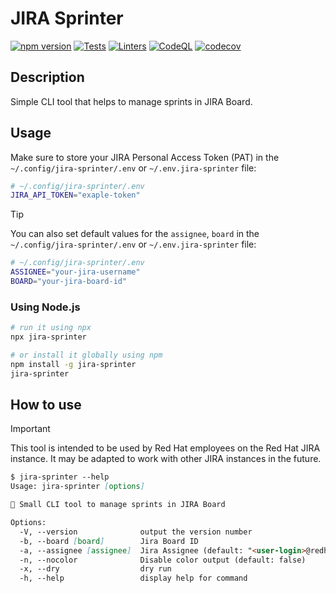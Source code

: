 # JIRA Sprinter

[![npm version][npm-status]][npm] [![Tests][test-status]][test] [![Linters][lint-status]][lint] [![CodeQL][codeql-status]][codeql] [![codecov][codecov-status]][codecov]

[npm]: https://www.npmjs.com/package/sprinter
[npm-status]: https://img.shields.io/npm/v/sprinter

[test]: https://github.com/redhat-plumbers-in-action/sprinter/actions/workflows/tests.yml
[test-status]: https://github.com/redhat-plumbers-in-action/sprinter/actions/workflows/tests.yml/badge.svg

[lint]: https://github.com/redhat-plumbers-in-action/sprinter/actions/workflows/lint.yml
[lint-status]: https://github.com/redhat-plumbers-in-action/sprinter/actions/workflows/lint.yml/badge.svg

[codeql]: https://github.com/redhat-plumbers-in-action/sprinter/actions/workflows/codeql-analysis.yml
[codeql-status]: https://github.com/redhat-plumbers-in-action/sprinter/actions/workflows/codeql-analysis.yml/badge.svg

[codecov]: https://codecov.io/gh/redhat-plumbers-in-action/sprinter
[codecov-status]: https://codecov.io/gh/redhat-plumbers-in-action/sprinter/graph/badge.svg?token=79yXVIeHyn

<!-- -->

## Description

Simple CLI tool that helps to manage sprints in JIRA Board.

## Usage

Make sure to store your JIRA Personal Access Token (PAT) in the `~/.config/jira-sprinter/.env` or `~/.env.jira-sprinter` file:

```bash
# ~/.config/jira-sprinter/.env
JIRA_API_TOKEN="exaple-token"
```

> [!TIP]
>
> You can also set default values for the `assignee`, `board` in the `~/.config/jira-sprinter/.env` or `~/.env.jira-sprinter` file:
>
> ```bash
> # ~/.config/jira-sprinter/.env
> ASSIGNEE="your-jira-username"
> BOARD="your-jira-board-id"
> ```

### Using Node.js

```bash
# run it using npx
npx jira-sprinter

# or install it globally using npm
npm install -g jira-sprinter
jira-sprinter
```

## How to use

> [!IMPORTANT]
>
> This tool is intended to be used by Red Hat employees on the Red Hat JIRA instance. It may be adapted to work with other JIRA instances in the future.

```md
$ jira-sprinter --help
Usage: jira-sprinter [options]

🏃 Small CLI tool to manage sprints in JIRA Board

Options:
  -V, --version              output the version number
  -b, --board [board]        Jira Board ID
  -a, --assignee [assignee]  Jira Assignee (default: "<user-login>@redhat.com")
  -n, --nocolor              Disable color output (default: false)
  -x, --dry                  dry run
  -h, --help                 display help for command
```
